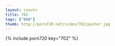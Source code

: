 ```yaml
--- 
layout: sieutv
title: 702
tags: ["000"]
thumb: http://porn720.net/video/702/poster.jpg
---
```

{% include porn720 key="702" %} 
